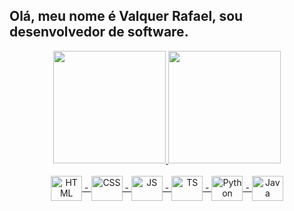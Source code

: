 ## Olá, meu nome é Valquer Rafael, sou desenvolvedor de software.
<div align="center">
  <a href="https://github.com/valquerrafael">
  <img height="180em" src="https://github-readme-stats.vercel.app/api?username=valquerrafael&count_private=true&show_icons=true&theme=codeSTACKr"/>
  <img height="180em" src="https://github-readme-stats.vercel.app/api/top-langs/?username=valquerrafael&theme=codeSTACKr&layout=compact"/>
</div>
<div align="center" style="display: inline_block"><br>
  <img align="center" alt="HTML" height="40" width="50" src="https://cdn.jsdelivr.net/gh/devicons/devicon/icons/html5/html5-plain-wordmark.svg" /> -
  <img align="center" alt="CSS" height="40" width="50" src="https://cdn.jsdelivr.net/gh/devicons/devicon/icons/css3/css3-plain-wordmark.svg"> -
  <img align="center" alt="JS" height="40" width="50" src="https://cdn.jsdelivr.net/gh/devicons/devicon/icons/javascript/javascript-plain.svg" /> -
  <img align="center" alt="TS" height="40" width="50" src="https://cdn.jsdelivr.net/gh/devicons/devicon/icons/typescript/typescript-plain.svg" /> -
  <img align="center" alt="Python" height="40" width="50" src="https://cdn.jsdelivr.net/gh/devicons/devicon/icons/python/python-original-wordmark.svg" /> -
  <img align="center" alt="Java" height="40" width="50" src="https://cdn.jsdelivr.net/gh/devicons/devicon/icons/java/java-original-wordmark.svg" />
</div>
